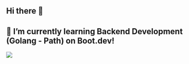 ## Hi there 👋
## 🌱 I’m currently learning Backend Development (Golang - Path) on Boot.dev!

<p align="left">
  <img src="https://api.boot.dev/v1/users/public/112f1e2e-38ba-4725-9fcb-8c6891ea26b3/thumbnail" >
</p>

<!--
**Grimo87/Grimo87** is a ✨ _special_ ✨ repository because its `README.md` (this file) appears on your GitHub profile.

Here are some ideas to get you started:

- 🔭 I’m currently working on ...
- 🌱 I’m currently learning ...
- 👯 I’m looking to collaborate on ...
- 🤔 I’m looking for help with ...
- 💬 Ask me about ...
- 📫 How to reach me: ...
- 😄 Pronouns: ...
- ⚡ Fun fact: ...
-->
